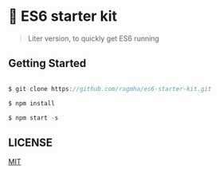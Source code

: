 # 🦄 ES6 starter kit
> Liter version, to quickly get ES6 running

## Getting Started

```javascript

$ git clone https://github.com/ragmha/es6-starter-kit.git

$ npm install

$ npm start -s

```

## LICENSE
[MIT](./LICENSE)
